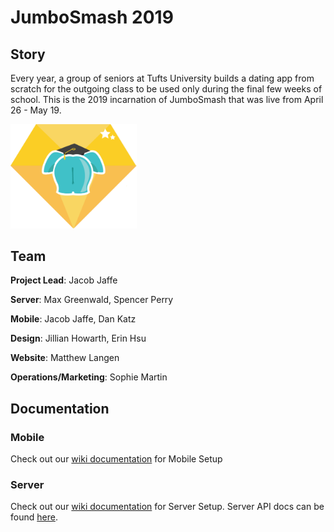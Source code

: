 # JumboSmash 2019

## Story

Every year, a group of seniors at Tufts University builds a dating app from scratch for the outgoing class to be used only during the final few weeks of school. This is the 2019 incarnation of JumboSmash that was live from April 26 - May 19.

<img src="src/website/images/ArthurLogo.png" width="40%">

## Team
**Project Lead**: Jacob Jaffe

**Server**: Max Greenwald, Spencer Perry

**Mobile**: Jacob Jaffe, Dan Katz

**Design**: Jillian Howarth, Erin Hsu

**Website**: Matthew Langen

**Operations/Marketing**: Sophie Martin

## Documentation

### Mobile
Check out our [wiki documentation](https://github.com/mgreenw/ProjectGEM/wiki/Mobile-setup) for Mobile Setup

### Server
Check out our [wiki documentation](https://github.com/mgreenw/ProjectGEM/wiki/Server-setup) for Server Setup. Server API docs can be found [here](https://github.com/mgreenw/JumboSmash/tree/master/src/server/docs).
